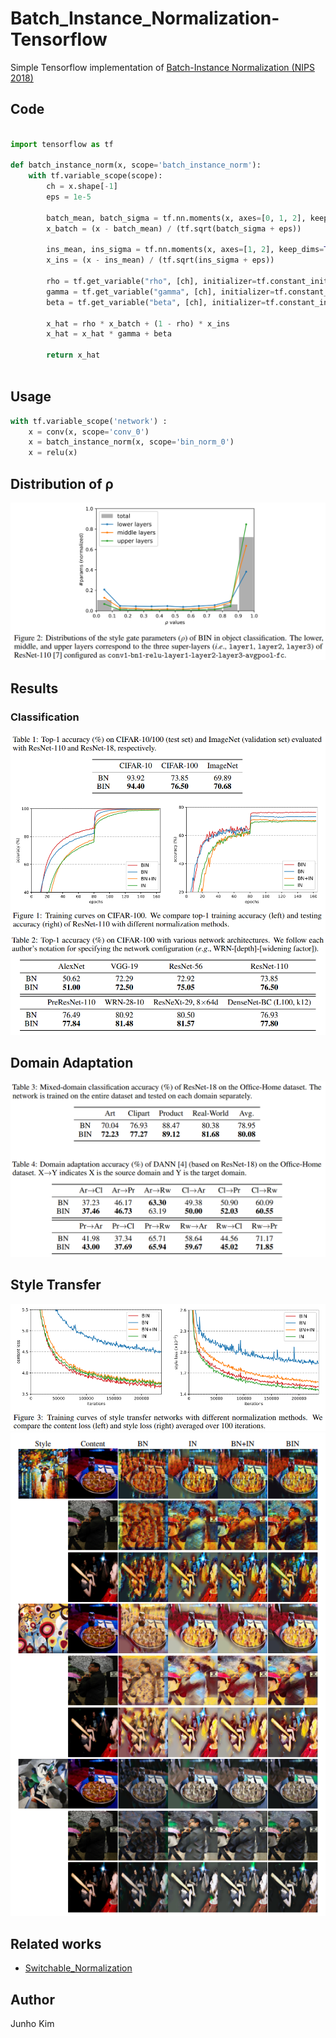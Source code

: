 # Batch_Instance_Normalization-Tensorflow
Simple Tensorflow implementation of [Batch-Instance Normalization (NIPS 2018)](https://arxiv.org/abs/1805.07925)

## Code
```python

import tensorflow as tf

def batch_instance_norm(x, scope='batch_instance_norm'):
    with tf.variable_scope(scope):
        ch = x.shape[-1]
        eps = 1e-5

        batch_mean, batch_sigma = tf.nn.moments(x, axes=[0, 1, 2], keep_dims=True)
        x_batch = (x - batch_mean) / (tf.sqrt(batch_sigma + eps))

        ins_mean, ins_sigma = tf.nn.moments(x, axes=[1, 2], keep_dims=True)
        x_ins = (x - ins_mean) / (tf.sqrt(ins_sigma + eps))

        rho = tf.get_variable("rho", [ch], initializer=tf.constant_initializer(1.0), constraint=lambda x: tf.clip_by_value(x, clip_value_min=0.0, clip_value_max=1.0))
        gamma = tf.get_variable("gamma", [ch], initializer=tf.constant_initializer(1.0))
        beta = tf.get_variable("beta", [ch], initializer=tf.constant_initializer(0.0))

        x_hat = rho * x_batch + (1 - rho) * x_ins
        x_hat = x_hat * gamma + beta

        return x_hat
        
```

## Usage

```python
with tf.variable_scope('network') :
    x = conv(x, scope='conv_0')
    x = batch_instance_norm(x, scope='bin_norm_0')
    x = relu(x)
```

## Distribution of ρ
![distribution](./assets/distribution.png)

## Results
### Classification
![cls](./assets/cls.png)
![cls2](./assets/cls2.png)

## Domain Adaptation
![adaptation](./assets/adaptaion.png)

## Style Transfer
![transfer](./assets/transfer.png)
![transfer_image](./assets/transfer_image.png)

## Related works
* [Switchable_Normalization](https://github.com/taki0112/Switchable_Normalization-Tensorflow)

## Author
Junho Kim

